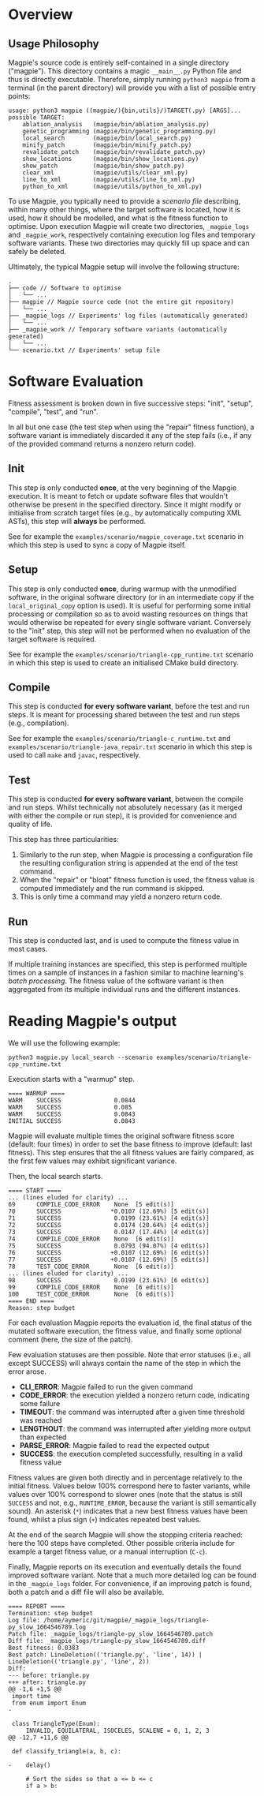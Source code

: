 # Overview

## Usage Philosophy

Magpie's source code is entirely self-contained in a single directory ("magpie").
This directory contains a magic `__main__.py` Python file and thus is directly executable.
Therefore, simply running `python3 magpie` from a terminal (in the parent directory) will provide you with a list of possible entry points:

```
usage: python3 magpie ((magpie/){bin,utils}/)TARGET(.py) [ARGS]...
possible TARGET:
    ablation_analysis	(magpie/bin/ablation_analysis.py)
    genetic_programming	(magpie/bin/genetic_programming.py)
    local_search    	(magpie/bin/local_search.py)
    minify_patch    	(magpie/bin/minify_patch.py)
    revalidate_patch	(magpie/bin/revalidate_patch.py)
    show_locations  	(magpie/bin/show_locations.py)
    show_patch      	(magpie/bin/show_patch.py)
    clear_xml       	(magpie/utils/clear_xml.py)
    line_to_xml     	(magpie/utils/line_to_xml.py)
    python_to_xml   	(magpie/utils/python_to_xml.py)
```

To use Magpie, you typically need to provide a _scenario file_ describing, within many other things, where the target software is located, how it is used, how it should be modelled, and what is the fitness function to optimise.
Upon execution Magpie will create two directories, `_magpie_logs` and `_magpie_work`, respectively containing execution log files and temporary software variants.
These two directories may quickly fill up space and can safely be deleted.

Ultimately, the typical Magpie setup will involve the following structure:

    .
    ├── code // Software to optimise
    │   └── ...
    ├── magpie // Magpie source code (not the entire git repository)
    │   └── ...
    ├── _magpie_logs // Experiments' log files (automatically generated)
    │   └── ...
    ├── _magpie_work // Temporary software variants (automatically generated)
    │   └── ...
    └── scenario.txt // Experiments' setup file


# Software Evaluation

Fitness assessment is broken down in five successive steps: "init", "setup", "compile", "test", and "run".

In all but one case (the test step when using the "repair" fitness function), a software variant is immediately discarded it any of the step fails (i.e., if any of the provided command returns a nonzero return code).


## Init

This step is only conducted **once**, at the very beginning of the Mapgie execution.
It is meant to fetch or update software files that wouldn't otherwise be present in the specified directory.
Since it might modify or initialise from scratch target files (e.g., by automatically computing XML ASTs), this step will **always** be performed.

See for example the `examples/scenario/magpie_coverage.txt` scenario in which this step is used to sync a copy of Magpie itself.


## Setup

This step is only conducted **once**, during warmup with the unmodified software, in the original software directory (or in an intermediate copy if the `local_original_copy` option is used).
It is useful for performing some initial processing or compilation so as to avoid wasting resources on things that would otherwise be repeated for every single software variant.
Conversely to the "init" step, this step will not be performed when no evaluation of the target software is required.

See for example the `examples/scenario/triangle-cpp_runtime.txt` scenario in which this step is used to create an initialised CMake build directory.


## Compile

This step is conducted **for every software variant**, before the test and run steps.
It is meant for processing shared between the test and run steps (e.g., compilation).

See for example the `examples/scenario/triangle-c_runtime.txt` and `examples/scenario/triangle-java_repair.txt` scenario in which this step is used to call `make` and `javac`, respectively.


## Test

This step is conducted **for every software variant**, between the compile and run steps.
Whilst technically not absolutely necessary (as it merged with either the compile or run step), it is provided for convenience and quality of life.

This step has three particularities:

  1. Similarly to the run step, when Magpie is processing a configuration file the resulting configuration string is appended at the end of the test command.
  2. When the "repair" or "bloat" fitness function is used, the fitness value is computed immediately and the run command is skipped.
  3. This is only time a command may yield a nonzero return code.


## Run

This step is conducted last, and is used to compute the fitness value in most cases.

If multiple training instances are specified, this step is performed multiple times on a sample of instances in a fashion similar to machine learning's _batch processing_.
The fitness value of the software variant is then aggregated from its multiple individual runs and the different instances.


# Reading Magpie's output

We will use the following example:

    python3 magpie.py local_search --scenario examples/scenario/triangle-cpp_runtime.txt

Execution starts with a "warmup" step.

    ==== WARMUP ====
    WARM    SUCCESS               0.0844                  
    WARM    SUCCESS               0.085                   
    WARM    SUCCESS               0.0843                  
    INITIAL SUCCESS               0.0843                  

Magpie will evaluate multiple times the original software fitness score (default: four times) in order to set the base fitness to improve (default: last fitness).
This step ensures that the all fitness values are fairly compared, as the first few values may exhibit significant variance.

Then, the local search starts.

    ==== START ====
    ... (lines eluded for clarity) ...
    69      COMPILE_CODE_ERROR    None  [5 edit(s)]       
    70      SUCCESS              *0.0107 (12.69%) [5 edit(s)] 
    71      SUCCESS               0.0199 (23.61%) [4 edit(s)] 
    72      SUCCESS               0.0174 (20.64%) [4 edit(s)] 
    73      SUCCESS               0.0147 (17.44%) [4 edit(s)] 
    74      COMPILE_CODE_ERROR    None  [6 edit(s)]       
    75      SUCCESS               0.0793 (94.07%) [4 edit(s)] 
    76      SUCCESS              +0.0107 (12.69%) [6 edit(s)] 
    77      SUCCESS              +0.0107 (12.69%) [5 edit(s)] 
    78      TEST_CODE_ERROR       None  [6 edit(s)]       
    ... (lines eluded for clarity) ...
    98      SUCCESS               0.0199 (23.61%) [6 edit(s)] 
    99      COMPILE_CODE_ERROR    None  [6 edit(s)]       
    100     TEST_CODE_ERROR       None  [6 edit(s)]       
    ==== END ====
    Reason: step budget

For each evaluation Magpie reports the evaluation id, the final status of the mutated software execution, the fitness value, and finally some optional comment (here, the size of the patch).

Few evaluation statuses are then possible.
Note that error statuses (i.e., all except SUCCESS) will always contain the name of the step in which the error arose.

- **CLI_ERROR**: Magpie failed to run the given command
- **CODE_ERROR**: the execution yielded a nonzero return code, indicating some failure
- **TIMEOUT**: the command was interrupted after a given time threshold was reached
- **LENGTHOUT**: the command was interrupted after yielding more output than expected
- **PARSE_ERROR**: Magpie failed to read the expected output
- **SUCCESS**: the execution completed successfully, resulting in a valid fitness value

Fitness values are given both directly and in percentage relatively to the initial fitness.
Values below 100% correspond here to faster variants, while values over 100% correspond to slower ones (note that the status is still `SUCCESS` and not, e.g., `RUNTIME_ERROR`, because the variant is still semantically sound).
An asterisk (`*`) indicates that a new best fitness values have been found, whilst a plus sign (`+`) indicates repeated best values.

At the end of the search Magpie will show the stopping criteria reached: here the 100 steps have completed.
Other possible criteria include for example a target fitness value, or a manual interruption (`C-c`).

Finally, Magpie reports on its execution and eventually details the found improved software variant.
Note that a much more detailed log can be found in the `_magpie_logs` folder.
For convenience, if an improving patch is found, both a patch and a diff file will also be available.

    ==== REPORT ====
    Termination: step budget
    Log file: /home/aymeric/git/magpie/_magpie_logs/triangle-py_slow_1664546789.log
    Patch file: _magpie_logs/triangle-py_slow_1664546789.patch
    Diff file: _magpie_logs/triangle-py_slow_1664546789.diff
    Best fitness: 0.0383
    Best patch: LineDeletion(('triangle.py', 'line', 14)) | LineDeletion(('triangle.py', 'line', 2))
    Diff:
    --- before: triangle.py
    +++ after: triangle.py
    @@ -1,6 +1,5 @@
     import time
     from enum import Enum
    -
    
     class TriangleType(Enum):
         INVALID, EQUILATERAL, ISOCELES, SCALENE = 0, 1, 2, 3
    @@ -12,7 +11,6 @@
    
     def classify_triangle(a, b, c):
    
    -    delay()
    
         # Sort the sides so that a <= b <= c
         if a > b:
